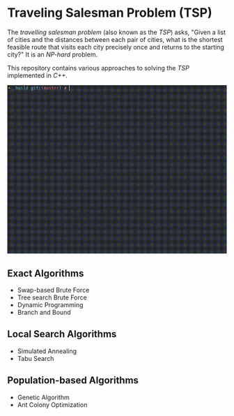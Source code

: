 # Traveling Salesman Problem (TSP)

The *travelling salesman problem* (also known as the *TSP*) asks, "Given a list of cities and the distances between each pair of cities, what is the shortest feasible route that visits each city precisely once and returns to the starting city?" It is an *NP-hard* problem.

This repository contains various approaches to solving the *TSP* implemented in *C++*.

![Sample](images/sample.gif)

## Exact Algorithms

- Swap-based Brute Force
- Tree search Brute Force
- Dynamic Programming
- Branch and Bound

## Local Search Algorithms

- Simulated Annealing
- Tabu Search

## Population-based Algorithms

- Genetic Algorithm
- Ant Colony Optimization
